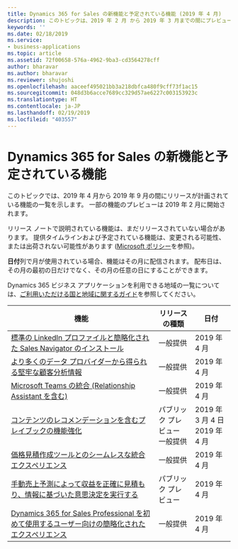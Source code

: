```yaml
---
title: Dynamics 365 for Sales の新機能と予定されている機能 (2019 年 4 月)
description: このトピックは、2019 年 2 月 から 2019 年 3 月までの間にプレビューになり、2019 年 4 月から 2019 年 9 月までの間にリリース予定の機能の一覧を示します。
keywords: ''
ms.date: 02/18/2019
ms.service:
- business-applications
ms.topic: article
ms.assetid: 72f00658-576a-4962-9ba3-cd3564278cff
author: bharavar
ms.author: bharavar
ms.reviewer: shujoshi
ms.openlocfilehash: aaceef495021bb3a218dbfca480f9cff73f1ac15
ms.sourcegitcommit: 048d3b6acce7689cc329d57ae6227c003153923c
ms.translationtype: HT
ms.contentlocale: ja-JP
ms.lasthandoff: 02/19/2019
ms.locfileid: "403557"
---
```

#  <a name="whats-new-and-planned-for-dynamics-365-for-sales"></a>Dynamics 365 for Sales の新機能と予定されている機能

このトピックでは、2019 年 4 月から 2019 年 9 月の間にリリースが計画されている機能の一覧を示します。 一部の機能のプレビューは 2019 年 2 月に開始されます。 

リリース ノートで説明されている機能は、まだリリースされていない場合があります。 提供タイムラインおよび予定されている機能は、変更される可能性、または出荷されない可能性があります ([Microsoft ポリシー](https://go.microsoft.com/fwlink/p/?linkid=2007332)を参照)。

**日付**列で月が使用されている場合、機能はその月に配信されます。 配布日は、その月の最初の日だけでなく、その月の任意の日にすることができます。

Dynamics 365 ビジネス アプリケーションを利用できる地域の一覧については、[ご利用いただける国と地域に関するガイド](https://aka.ms/dynamics_365_international_availability_deck)を参照してください。



| 機能         | リリースの種類         | 日付 |
|-------------------------------|----------------------|----------------------|
| [標準の LinkedIn プロファイルと簡略化された Sales Navigator のインストール](intelligent-social-selling-relationship-sales-mrs.md) | 一般提供 | 2019 年 4 月           |
| [より多くのデータ プロバイダーから得られる堅牢な顧客分析情報](robust-customer-insights-more-data-providers.md)                      | 一般提供 | 2019 年 4 月           |
| [Microsoft Teams の統合 (Relationship Assistant を含む)](productive-sales-collaboration-teams.md)              | 一般提供 | 2019 年 4 月           |
| [コンテンツのレコメンデーションを含むプレイブックの機能強化](content-recommendation-sales-playbook.md)                    | パブリック プレビュー<br>一般提供 | 2019 年 3 月 4 日<br>2019 年 4 月           |
| [価格見積作成ツールとのシームレスな統合エクスペリエンス](seamless-configure-price-quote-integrated-experience.md)        | 一般提供 | 2019 年 4 月           |
| [手動売上予測によって収益を正確に見積もり、情報に基づいた意思決定を実行する](simple-forecasting-effective-sales-performance-management.md)            | パブリック プレビュー | 2019 年 4 月           |
| [Dynamics 365 for Sales Professional を初めて使用するユーザー向けの簡略化されたエクスペリエンス](sales-professional-5x5.md)            | 一般提供 | 2019 年 4 月           |
